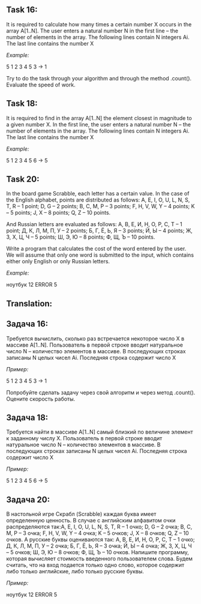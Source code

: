 ## Task 16: <br>
It is required to calculate how many times a certain number X occurs in the array A[1..N]. 
The user enters a natural number N in the first line – the number of elements in the array. 
The following lines contain N integers Ai. The last line contains the number X

*Example:*

5
    1 2 3 4 5
    3
    -> 1

Try to do the task through your algorithm and through the method .count(). Evaluate the speed of work.


## Task 18: <br>
It is required to find in the array A[1..N] the element closest in magnitude to a given number X. 
In the first line, the user enters a natural number N – the number of elements in the array. 
The following lines contain N integers Ai. The last line contains the number X

*Example:*

5
    1 2 3 4 5
    6
    -> 5

##  Task 20: <br>
In the board game Scrabble, each letter has a certain value. In the case of the English alphabet, points are distributed as follows: 
A, E, I, O, U, L, N, S, T, R – 1 point; D, G – 2 points; B, C, M, P – 3 points; F, H, V, W, Y – 4 points; K – 5 points; J, X – 8 points; Q, Z – 10 points. 

And Russian letters are evaluated as follows: 
А, В, Е, И, Н, О, Р, С, Т – 1 point; Д, К, Л, М, П, У – 2 points; Б, Г, Ё, Ь, Я – 3 points; Й, Ы – 4 points; Ж, З, Х, Ц, Ч – 5 points; Ш, Э, Ю – 8 points; Ф, Щ, Ъ – 10 points.

Write a program that calculates the cost of the word entered by the user. We will assume that only one word is submitted to the input, which contains either only English or only Russian letters.

*Example:*

ноутбук
    12
ERROR
    5


## Translation:<br>
## Задача 16: <br>
Требуется вычислить, сколько раз встречается некоторое число X в массиве A[1..N]. 
Пользователь в первой строке вводит натуральное число N – количество элементов в массиве. В последующих  строках записаны N целых чисел Ai. 
Последняя строка содержит число X

*Пример:*

5
    1 2 3 4 5
    3
    -> 1

Попробуйте сделать задачу через свой алгоритм и через метод .count(). Оцените скорость работы.

## Задача 18: <br>
Требуется найти в массиве A[1..N] самый близкий по величине элемент к заданному числу X. 
Пользователь в первой строке вводит натуральное число N – количество элементов в массиве. 
В последующих  строках записаны N целых чисел Ai. Последняя строка содержит число X

*Пример:*

5
    1 2 3 4 5
    6
    -> 5

## Задача 20: <br>
В настольной игре Скрабл (Scrabble) каждая буква имеет определенную ценность. В случае с английским алфавитом очки распределяются так:A, E, I, O, U, L, N, S, T, R – 1 очко; D, G – 2 очка; B, C, M, P – 3 очка; F, H, V, W, Y – 4 очка; K – 5 очков; J, X – 8 очков; Q, Z – 10 очков. А русские буквы оцениваются так: А, В, Е, И, Н, О, Р, С, Т – 1 очко; Д, К, Л, М, П, У – 2 очка; Б, Г, Ё, Ь, Я – 3 очка; Й, Ы – 4 очка; Ж, З, Х, Ц, Ч – 5 очков; Ш, Э, Ю – 8 очков; Ф, Щ, Ъ – 10 очков. Напишите программу, которая вычисляет стоимость введенного пользователем слова. Будем считать, что на вход подается только одно слово, которое содержит либо только английские, либо только русские буквы.

*Пример:*

ноутбук
    12
ERROR
    5
